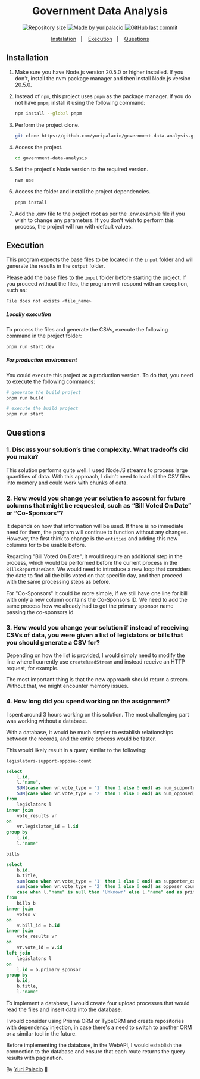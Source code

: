 <h1 align="center"> 
	Government Data Analysis
</h1>

<p align="center">	
  <img alt="Repository size" src="https://img.shields.io/github/repo-size/yuripalacio/government-data-analysis">

  <a href="https://www.linkedin.com/in/yuripalacio/">
    <img alt="Made by yuripalacio" src="https://img.shields.io/badge/made%20by-Yuri%20Palacio-%2304D361">
  </a>
  
  <a href="https://github.com/yuripalacio/mychat/commits/master">
    <img alt="GitHub last commit" src="https://img.shields.io/github/last-commit/yuripalacio/government-data-analysis">
  </a>
</p>

<p align="center">
  <a href="#installation">Instalation</a>&nbsp;&nbsp;&nbsp;|&nbsp;&nbsp;&nbsp;
  <a href="#execution">Execution</a>&nbsp;&nbsp;&nbsp;|&nbsp;&nbsp;&nbsp;
  <a href="#questions">Questions</a>
</p>


## Installation
1. Make sure you have Node.js version 20.5.0 or higher installed. If you don't, install the nvm package manager and then install Node.js version 20.5.0.

2. Instead of `npm`, this project uses `pnpm` as the package manager. If you do not have `pnpm`, install it using the following command:
    ```bash
    npm install --global pnpm
    ```

3. Perform the project clone.
    ```bash
    git clone https://github.com/yuripalacio/government-data-analysis.git
    ```

4. Access the project.
    ```bash
    cd government-data-analysis
    ```

5. Set the project's Node version to the required version.
    ```bash
    nvm use
    ```

6. Access the folder and install the project dependencies.
    ```bash
    pnpm install
    ```

7. Add the .env file to the project root as per the .env.example file if you wish to change any parameters. If you don't wish to perform this process, the project will run with default values.

## Execution
This program expects the base files to be located in the `input` folder and will generate the results in the `output` folder.

Please add the base files to the `input` folder before starting the project. If you proceed without the files, the program will respond with an exception, such as:
```bash
File does not exists <file_name>
```

##### Locally execution
To process the files and generate the CSVs, execute the following command in the project folder:
```bash
pnpm run start:dev
```

##### For production environment
You could execute this project as a production version. To do that, you need to execute the following commands:

```bash
# generate the build project
pnpm run build
```

```bash
# execute the build project
pnpm run start
```

## Questions
### 1. Discuss your solution’s time complexity. What tradeoffs did you make?
This solution performs quite well. I used NodeJS streams to process large quantities of data.
With this approach, I didn't need to load all the CSV files into memory and could work with chunks of data.

### 2. How would you change your solution to account for future columns that might be requested, such as “Bill Voted On Date” or “Co-Sponsors”?
It depends on how that information will be used. If there is no immediate need for them, the program will continue to function without any changes.
However, the first think to change is the `entities` and adding this new columns for to be usable before.

Regarding "Bill Voted On Date", it would require an additional step in the process, which would be performed before the current process in the `BillsReportUseCase`. We would need to introduce a new loop that considers the date to find all the bills voted on that specific day, and then proceed with the same processing steps as before.

For "Co-Sponsors" it could be more simple, if we still have one line for bill with only a new column contains the Co-Sponsors ID. We need to add the same process how we already had to got the primary sponsor name passing the co-sponsors id.

### 3. How would you change your solution if instead of receiving CSVs of data, you were given a list of legislators or bills that you should generate a CSV for?
Depending on how the list is provided, I would simply need to modify the line where I currently use `createReadStream` and instead receive an HTTP request, for example.

The most important thing is that the new approach should return a stream. Without that, we might encounter memory issues.

### 4. How long did you spend working on the assignment?
I spent around 3 hours working on this solution. The most challenging part was working without a database.

With a database, it would be much simpler to establish relationships between the records, and the entire process would be faster.

This would likely result in a query similar to the following:

`legislators-support-oppose-count`
```sql
select
	l.id,
	l."name",
	SUM(case when vr.vote_type = '1' then 1 else 0 end) as num_supported_bills,
	SUM(case when vr.vote_type = '2' then 1 else 0 end) as num_opposed_bills
from
	legislators l
inner join
	vote_results vr
on
	vr.legislator_id = l.id
group by
	l.id,
	l."name"
```

`bills`
```sql
select
	b.id,
	b.title,
	sum(case when vr.vote_type = '1' then 1 else 0 end) as supporter_count,
	sum(case when vr.vote_type = '2' then 1 else 0 end) as opposer_count,
	case when l."name" is null then 'Unknown' else l."name" end as primary_sponsor
from
	bills b
inner join
	votes v
on
	v.bill_id = b.id
inner join
	vote_results vr
on
	vr.vote_id = v.id
left join
	legislators l
on
	l.id = b.primary_sponsor
group by
	b.id,
	b.title,
	l."name" 
```
To implement a database, I would create four upload processes that would read the files and insert data into the database.

I would consider using Prisma ORM or TypeORM and create repositories with dependency injection, in case there's a need to switch to another ORM or a similar tool in the future.

Before implementing the database, in the WebAPI, I would establish the connection to the database and ensure that each route returns the query results with pagination.

By [Yuri Palacio](https://www.linkedin.com/in/yuri-palacio/) :wave:
